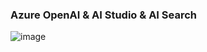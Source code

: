 ### Azure OpenAI & AI Studio & AI Search
![image](https://github.com/user-attachments/assets/85187c80-7397-4dcf-a881-4064e2d557a1)
